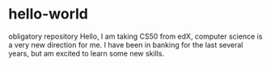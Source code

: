 # hello-world
obligatory repository
Hello, I am taking CS50 from edX, computer science is a very new direction for me. I have been in banking for the last several years, but am excited to learn some new skills.
